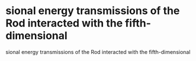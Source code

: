 # sional energy transmissions of the Rod interacted with the fifth-dimensional

sional energy transmissions of the Rod interacted with the fifth-dimensional